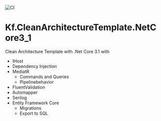 ![CI](https://github.com/KodeFoxx/Kf.CleanArchitectureTemplate.NetCore31/workflows/CI/badge.svg?branch=master)

# Kf.CleanArchitectureTemplate.NetCore3_1
Clean Architecture Template with .Net Core 3.1 with
- IHost
- Dependency Injection
- MediatR
  - Commands and Queries
  - Pipelinebehavior
- FluentValidation
- Automapper
- Serilog
- Entity Framework Core
  - Migrations
  - Export to SQL
